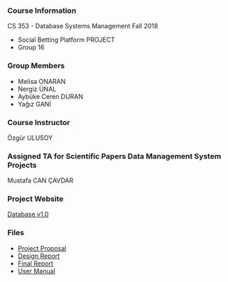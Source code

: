 ### Course Information
CS 353 - Database Systems Management Fall 2018
- Social Betting Platform PROJECT
- Group 16

### Group Members
- Melisa ONARAN
- Nergiz ÜNAL
- Aybüke Ceren DURAN
- Yağız GANİ

### Course Instructor
Özgür ULUSOY

### Assigned TA for Scientific Papers Data Management System Projects
Mustafa CAN ÇAVDAR

### Project Website
[Database v1.0](https://mellonaran.github.io/)

### Files
- [Project Proposal](https://drive.google.com/drive/folders/1bFOV7qkgdRzkzeArFQ_Pjm_y3dFFfn_V?usp=sharing)
- [Design Report](https://drive.google.com/drive/u/0/folders/1gMv0q_GMR2y7WjjWaHjBhUvOr0ULbKV3)
- [Final Report](https://drive.google.com/drive/u/0/folders/147bk3rpqh5es0uB5KRB4R7QtWEvw_xWv)
- [User Manual](https://drive.google.com/drive/u/0/folders/1UPV6L9Ohsi-Z94lTUifWbZxIe2AWimMp)
